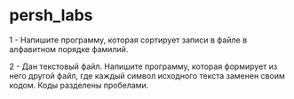 # persh_labs

1 - Напишите программу, которая сортирует записи в файле в алфавитном порядке фамилий.

2 - Дан текстовый файл. Напишите программу, которая формирует из него другой файл, где каждый символ исходного текста заменен своим кодом. Коды разделены пробелами.
